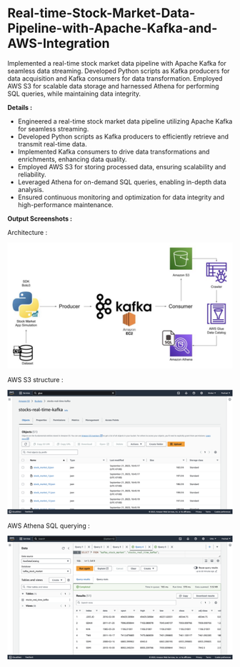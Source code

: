 # Real-time-Stock-Market-Data-Pipeline-with-Apache-Kafka-and-AWS-Integration
Implemented a real-time stock market data pipeline with Apache Kafka for seamless data streaming. Developed Python scripts as Kafka producers for data acquisition and Kafka consumers for data transformation. Employed AWS S3 for scalable data storage and harnessed Athena for performing SQL queries, while maintaining data integrity.

**Details :**
* Engineered a real-time stock market data pipeline utilizing Apache Kafka for seamless streaming.
* Developed Python scripts as Kafka producers to efficiently retrieve and transmit real-time data.
* Implemented Kafka consumers to drive data transformations and enrichments, enhancing data quality.
* Employed AWS S3 for storing processed data, ensuring scalability and reliability.
* Leveraged Athena for on-demand SQL queries, enabling in-depth data analysis.
* Ensured continuous monitoring and optimization for data integrity and high-performance maintenance.

**Output Screenshots :**

Architecture : 

![ALT text](https://github.com/Pralhad789/Real-time-Stock-Market-Data-Pipeline-with-Apache-Kafka-and-AWS-Integration/blob/main/Architecture.png)

AWS S3 structure :

![ALT text](https://github.com/Pralhad789/Real-time-Stock-Market-Data-Pipeline-with-Apache-Kafka-and-AWS-Integration/blob/main/AWS_S3.png)

AWS Athena SQL querying : 

![ALT text](https://github.com/Pralhad789/Real-time-Stock-Market-Data-Pipeline-with-Apache-Kafka-and-AWS-Integration/blob/main/AWS_Athena.png)
